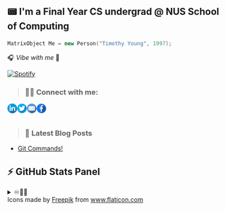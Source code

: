 ## 📟 I'm a Final Year CS undergrad @ NUS School of Computing 

```cpp
MatrixObject Me = new Person("Timothy Young", 1997);
```
🎧 _Vibe with me_ 🎺

[![Spotify](https://spotify-stats-timothyoung97.vercel.app/api/spotify)](https://open.spotify.com/user/31qd72w5v25ss2gn6tpaoaenqfru)


> ### 🤝🏼 Connect with me:

[<img align="left" alt="Timothyoung | LinkedIn" width="22px" src="public\linkedin.png" />][linkedin]
[<img align="left" alt="Timothyoung | Twitter" width="22px" src="public\twitter.png" />][twitter]
[<img align="left" alt="Timothyoung | Email" width="22px" src="public\email.png" />][email]
[<img align="left" alt="Timothyoung | Facebook" width="22px" src="public\facebook.png" />][facebook]

<br />
<br />

> ### 📕 Latest Blog Posts

<!-- BLOG-POST-LIST:START -->
- [Git Commands!](https://dev.to/timothyoung97/git-commands-3pkh)
<!-- BLOG-POST-LIST:END -->

## ⚡ GitHub Stats Panel

<details>
  <summary>♾️📶🆙</summary>

  <h4><i>Recent Activities</i></h2>

<!--START_SECTION:activity-->
1. 🗣 Commented on [#4](https://github.com/Timothyoung97/RenderingEngine/issues/4#issuecomment-2041970580) in [Timothyoung97/RenderingEngine](https://github.com/Timothyoung97/RenderingEngine)
2. 🗣 Commented on [#4](https://github.com/Timothyoung97/RenderingEngine/issues/4#issuecomment-2041963173) in [Timothyoung97/RenderingEngine](https://github.com/Timothyoung97/RenderingEngine)
3. 🗣 Commented on [#4](https://github.com/Timothyoung97/RenderingEngine/issues/4#issuecomment-2041960836) in [Timothyoung97/RenderingEngine](https://github.com/Timothyoung97/RenderingEngine)
4. 🗣 Commented on [#4](https://github.com/Timothyoung97/RenderingEngine/issues/4#issuecomment-2041959957) in [Timothyoung97/RenderingEngine](https://github.com/Timothyoung97/RenderingEngine)
5. 🗣 Commented on [#4](https://github.com/Timothyoung97/RenderingEngine/issues/4#issuecomment-2041958849) in [Timothyoung97/RenderingEngine](https://github.com/Timothyoung97/RenderingEngine)
<!--END_SECTION:activity-->

---

<h4><i>General Stats</i></h2>

  <p align="center">
    <code><img align="center" src="https://github-readme-stats.vercel.app/api?username=Timothyoung97&count_private=true&show_icons=true&theme=blue-green" /></code>
    <code><img align="center" src="https://github-readme-stats.vercel.app/api/top-langs/?username=Timothyoung97&theme=blue-green&count_private=true" /></code>
  </p>  

---

<h4><i>Activity</i></h2>

  <p align="center">
    <code><img align="center" src="http://github-readme-streak-stats.herokuapp.com?user=Timothyoung97&theme=chartreuse-dark&date_format=M%20j%5B%2C%20Y%5D" /></code>
  </p>  

---

<h4><i>Contribution Graph</i></h2>

  <p align="center">
    <code><img align="center" src="./profile-3d-contrib/profile-night-green.svg" /></code>
  </p>  

---

<h4><i>Wakatime Stats</i></h2>
    
<!--START_SECTION:waka-->
![Code Time](http://img.shields.io/badge/Code%20Time-1%2C104%20hrs%2020%20mins-blue)

![Profile Views](http://img.shields.io/badge/Profile%20Views-1-blue)

![Lines of code](https://img.shields.io/badge/From%20Hello%20World%20I%27ve%20Written-13.9%20million%20lines%20of%20code-blue)

**🐱 My GitHub Data** 

> 📦 2.1 MB Used in GitHub's Storage 
 > 
> 💼 Opted to Hire
 > 
> 📜 25 Public Repositories 
 > 
> 🔑 25 Private Repositories 
 > 
**I'm an Early 🐤** 

```text
🌞 Morning                4972 commits        ███░░░░░░░░░░░░░░░░░░░░░░   12.74 % 
🌆 Daytime                20456 commits       █████████████░░░░░░░░░░░░   52.39 % 
🌃 Evening                9738 commits        ██████░░░░░░░░░░░░░░░░░░░   24.94 % 
🌙 Night                  3876 commits        ██░░░░░░░░░░░░░░░░░░░░░░░   09.93 % 
```
📅 **I'm Most Productive on Saturday** 

```text
Monday                   6732 commits        ████░░░░░░░░░░░░░░░░░░░░░   17.24 % 
Tuesday                  5696 commits        ████░░░░░░░░░░░░░░░░░░░░░   14.59 % 
Wednesday                7174 commits        █████░░░░░░░░░░░░░░░░░░░░   18.38 % 
Thursday                 5842 commits        ████░░░░░░░░░░░░░░░░░░░░░   14.96 % 
Friday                   3485 commits        ██░░░░░░░░░░░░░░░░░░░░░░░   08.93 % 
Saturday                 7410 commits        █████░░░░░░░░░░░░░░░░░░░░   18.98 % 
Sunday                   2703 commits        ██░░░░░░░░░░░░░░░░░░░░░░░   06.92 % 
```


📊 **This Week I Spent My Time On** 

```text
🕑︎ Time Zone: Asia/Singapore

💬 Programming Languages: 
C++                      1 hr 31 mins        ███████████████████████░░   90.67 % 
HLSL                     9 mins              ██░░░░░░░░░░░░░░░░░░░░░░░   09.33 % 

🔥 Editors: 
VS Code                  1 hr 28 mins        ██████████████████████░░░   87.59 % 
Visual Studio            12 mins             ███░░░░░░░░░░░░░░░░░░░░░░   12.41 % 

🐱‍💻 Projects: 
cs3203-spa [GitHub]      1 hr 28 mins        ██████████████████████░░░   87.35 % 
RenderingEngine          12 mins             ███░░░░░░░░░░░░░░░░░░░░░░   12.41 % 
23s2-cp-spa-team-17      0 secs              ░░░░░░░░░░░░░░░░░░░░░░░░░   00.25 % 

💻 Operating System: 
Mac                      1 hr 28 mins        ██████████████████████░░░   87.59 % 
Windows                  12 mins             ███░░░░░░░░░░░░░░░░░░░░░░   12.41 % 
```

**I Mostly Code in C++** 

```text
C++                      8 repos             ██████░░░░░░░░░░░░░░░░░░░   24.24 % 
Python                   5 repos             ████░░░░░░░░░░░░░░░░░░░░░   15.15 % 
HTML                     2 repos             ██░░░░░░░░░░░░░░░░░░░░░░░   06.06 % 
Makefile                 1 repo              █░░░░░░░░░░░░░░░░░░░░░░░░   03.03 % 
HLSL                     1 repo              █░░░░░░░░░░░░░░░░░░░░░░░░   03.03 % 
```



**Timeline**

![Lines of Code chart](https://raw.githubusercontent.com/Timothyoung97/Timothyoung97/main/assets/bar_graph.png)


 Last Updated on 07/04/2024 18:38:16 UTC
<!--END_SECTION:waka-->
    
</details>

[facebook]: https://www.facebook.com/TimYoung97
[email]: mailto:e0518553@u.nus.edu
[twitter]: https://twitter.com/timothyoung97
[linkedin]: https://www.linkedin.com/in/shiyuan-yang97/

<div>Icons made by <a href="https://www.freepik.com" title="Freepik">Freepik</a> from <a href="https://www.flaticon.com/" title="Flaticon">www.flaticon.com</a></div>
